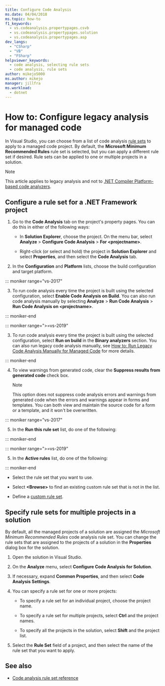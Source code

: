 ```yaml
---
title: Configure Code Analysis
ms.date: 04/04/2018
ms.topic: how-to
f1_keywords: 
  - vs.codeanalysis.propertypages.csvb
  - vs.codeanalysis.propertypages.solution
  - vs.codeanalysis.propertypages.asp
dev_langs:
  - "CSharp"
  - "VB"
  - "FSharp"
helpviewer_keywords: 
  - code analysis, selecting rule sets
  - code analysis, rule sets
author: mikejo5000
ms.author: mikejo
manager: jillfra
ms.workload: 
  - dotnet
---
```

# How to: Configure legacy analysis for managed code

In Visual Studio, you can choose from a list of code analysis [rule sets](../code-quality/rule-set-reference.md) to apply to a managed code project. By default, the **Microsoft Minimum Recommended Rules** rule set is selected, but you can apply a different rule set if desired. Rule sets can be applied to one or multiple projects in a solution.

> [!NOTE]
> This article applies to legacy analysis and not to [.NET Compiler Platform-based code analyzers](use-roslyn-analyzers.md).

## Configure a rule set for a .NET Framework project

1. Go to the **Code Analysis** tab on the project's property pages. You can do this in either of the following ways:

   - In **Solution Explorer**, choose the project. On the menu bar, select **Analyze** > **Configure Code Analysis** > **For \<projectname>**.

   - Right-click (or select and hold) the project in **Solution Explorer** and select **Properties**, and then select the **Code Analysis** tab.

2. In the **Configuration** and **Platform** lists, choose the build configuration and target platform.

::: moniker range="vs-2017"

3. To run code analysis every time the project is built using the selected configuration, select **Enable Code Analysis on Build**. You can also run code analysis manually by selecting **Analyze** > **Run Code Analysis** > **Run Code Analysis on \<projectname>**.

::: moniker-end

::: moniker range=">=vs-2019"

3. To run code analysis every time the project is built using the selected configuration, select **Run on build** in the **Binary analyzers** section. You can also run legacy code analysis manually, see [How to: Run Legacy Code Analysis Manually for Managed Code](how-to-run-legacy-code-analysis-manually-for-managed-code.md) for more details.

::: moniker-end

4. To view warnings from generated code, clear the **Suppress results from generated code** check box.

    > [!NOTE]
    > This option does not suppress code analysis errors and warnings from generated code when the errors and warnings appear in forms and templates. You can both view and maintain the source code for a form or a template, and it won't be overwritten.

::: moniker range="vs-2017"

5. In the **Run this rule set** list, do one of the following:

::: moniker-end

::: moniker range=">=vs-2019"

5. In the **Active rules** list, do one of the following:

::: moniker-end

   - Select the rule set that you want to use.

   - Select **\<Browse>** to find an existing custom rule set that is not in the list.

   - Define a [custom rule set](../code-quality/how-to-create-a-custom-rule-set.md).

## Specify rule sets for multiple projects in a solution

By default, all the managed projects of a solution are assigned the *Microsoft Minimum Recommended Rules* code analysis rule set. You can change the rule sets that are assigned to the projects of a solution in the **Properties** dialog box for the solution.

1. Open the solution in Visual Studio.

2. On the **Analyze** menu, select **Configure Code Analysis for Solution**.

3. If necessary, expand **Common Properties**, and then select **Code Analysis Settings**.

4. You can specify a rule set for one or more projects:

    - To specify a rule set for an individual project, choose the project name.

    - To specify a rule set for multiple projects, select **Ctrl** and the project names.

    - To specify all the projects in the solution, select **Shift** and the project list.

5. Select the **Rule Set** field of a project, and then select the name of the rule set that you want to apply.

## See also

- [Code analysis rule set reference](../code-quality/rule-set-reference.md)
